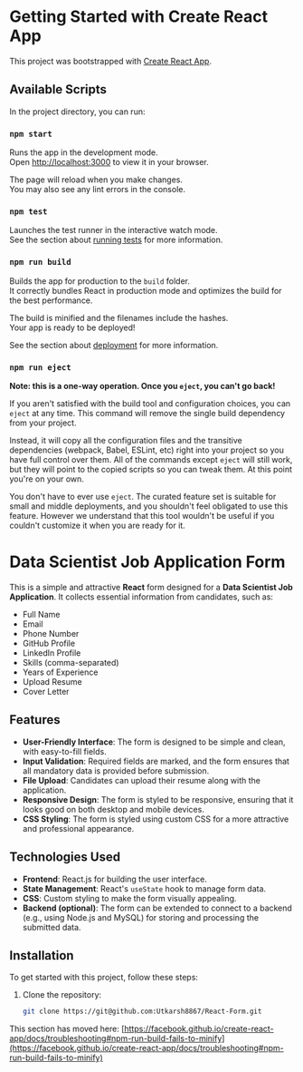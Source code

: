 # Getting Started with Create React App

This project was bootstrapped with [Create React App](https://github.com/facebook/create-react-app).

## Available Scripts

In the project directory, you can run:

### `npm start`

Runs the app in the development mode.\
Open [http://localhost:3000](http://localhost:3000) to view it in your browser.

The page will reload when you make changes.\
You may also see any lint errors in the console.

### `npm test`

Launches the test runner in the interactive watch mode.\
See the section about [running tests](https://facebook.github.io/create-react-app/docs/running-tests) for more information.

### `npm run build`

Builds the app for production to the `build` folder.\
It correctly bundles React in production mode and optimizes the build for the best performance.

The build is minified and the filenames include the hashes.\
Your app is ready to be deployed!

See the section about [deployment](https://facebook.github.io/create-react-app/docs/deployment) for more information.

### `npm run eject`

**Note: this is a one-way operation. Once you `eject`, you can't go back!**

If you aren't satisfied with the build tool and configuration choices, you can `eject` at any time. This command will remove the single build dependency from your project.

Instead, it will copy all the configuration files and the transitive dependencies (webpack, Babel, ESLint, etc) right into your project so you have full control over them. All of the commands except `eject` will still work, but they will point to the copied scripts so you can tweak them. At this point you're on your own.

You don't have to ever use `eject`. The curated feature set is suitable for small and middle deployments, and you shouldn't feel obligated to use this feature. However we understand that this tool wouldn't be useful if you couldn't customize it when you are ready for it.



# Data Scientist Job Application Form

This is a simple and attractive **React** form designed for a **Data Scientist Job Application**. It collects essential information from candidates, such as:

- Full Name
- Email
- Phone Number
- GitHub Profile
- LinkedIn Profile
- Skills (comma-separated)
- Years of Experience
- Upload Resume
- Cover Letter

## Features

- **User-Friendly Interface**: The form is designed to be simple and clean, with easy-to-fill fields.
- **Input Validation**: Required fields are marked, and the form ensures that all mandatory data is provided before submission.
- **File Upload**: Candidates can upload their resume along with the application.
- **Responsive Design**: The form is styled to be responsive, ensuring that it looks good on both desktop and mobile devices.
- **CSS Styling**: The form is styled using custom CSS for a more attractive and professional appearance.

## Technologies Used

- **Frontend**: React.js for building the user interface.
- **State Management**: React's `useState` hook to manage form data.
- **CSS**: Custom styling to make the form visually appealing.
- **Backend (optional)**: The form can be extended to connect to a backend (e.g., using Node.js and MySQL) for storing and processing the submitted data.

## Installation

To get started with this project, follow these steps:

1. Clone the repository:
   ```bash
   git clone https://git@github.com:Utkarsh8867/React-Form.git
This section has moved here: [https://facebook.github.io/create-react-app/docs/troubleshooting#npm-run-build-fails-to-minify](https://facebook.github.io/create-react-app/docs/troubleshooting#npm-run-build-fails-to-minify)
